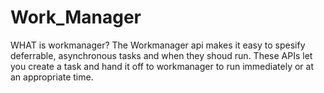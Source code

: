 # Work_Manager

WHAT is workmanager?
The Workmanager api makes it easy to spesify deferrable, asynchronous tasks and when they shoud run.
These APIs let you create a task and hand it off to workmanager to run immediately or at an appropriate time.
